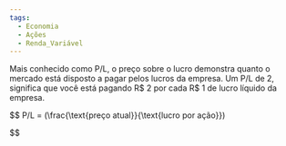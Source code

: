 ```yaml
---
tags:
  - Economia
  - Ações
  - Renda_Variável
---
```

Mais conhecido como P/L, o preço sobre o lucro demonstra quanto o mercado está disposto a pagar pelos lucros da empresa. Um P/L de 2, significa que você está pagando R$ 2 por cada R$ 1 de lucro líquido da empresa.

$$
P/L = (\frac{\text{preço atual}}{\text{lucro por ação}})

$$